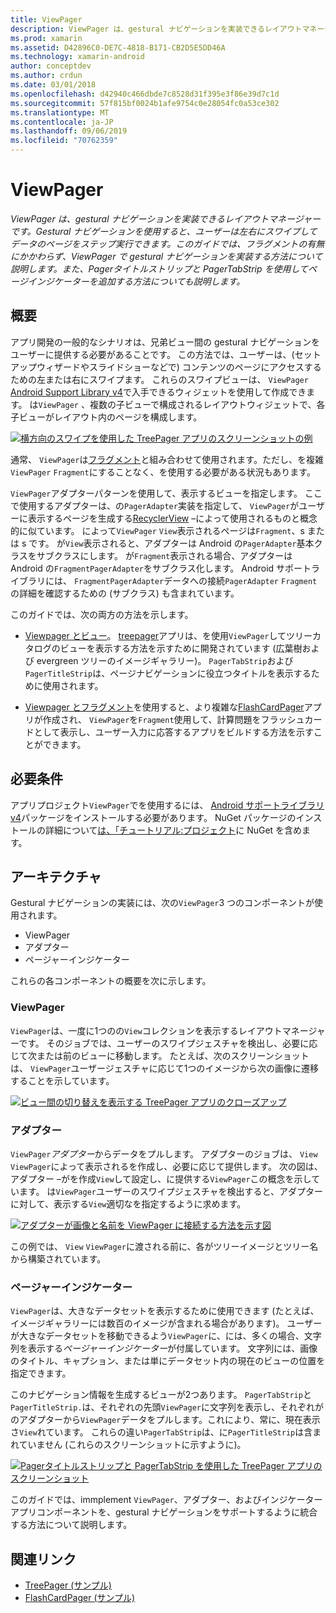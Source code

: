 ```yaml
---
title: ViewPager
description: ViewPager は、gestural ナビゲーションを実装できるレイアウトマネージャーです。 Gestural ナビゲーションを使用すると、ユーザーは左右にスワイプしてデータのページをステップ実行できます。 このガイドでは、フラグメントの有無にかかわらず、ViewPager で gestural ナビゲーションを実装する方法について説明します。 また、Pagerタイトルストリップと PagerTabStrip を使用してページインジケーターを追加する方法についても説明します。
ms.prod: xamarin
ms.assetid: D42896C0-DE7C-4818-B171-CB2D5E5DD46A
ms.technology: xamarin-android
author: conceptdev
ms.author: crdun
ms.date: 03/01/2018
ms.openlocfilehash: d42940c466dbde7c8528d31f395e3f86e39d7c1d
ms.sourcegitcommit: 57f815bf0024b1afe9754c0e28054fc0a53ce302
ms.translationtype: MT
ms.contentlocale: ja-JP
ms.lasthandoff: 09/06/2019
ms.locfileid: "70762359"
---
```

# <a name="viewpager"></a>ViewPager

_ViewPager は、gestural ナビゲーションを実装できるレイアウトマネージャーです。Gestural ナビゲーションを使用すると、ユーザーは左右にスワイプしてデータのページをステップ実行できます。このガイドでは、フラグメントの有無にかかわらず、ViewPager で gestural ナビゲーションを実装する方法について説明します。また、Pagerタイトルストリップと PagerTabStrip を使用してページインジケーターを追加する方法についても説明します。_

## <a name="overview"></a>概要

アプリ開発の一般的なシナリオは、兄弟ビュー間の gestural ナビゲーションをユーザーに提供する必要があることです。 この方法では、ユーザーは、(セットアップウィザードやスライドショーなどで) コンテンツのページにアクセスするための左または右にスワイプます。 これらのスワイプビューは、 `ViewPager` [Android Support Library v4](https://www.nuget.org/packages/Xamarin.Android.Support.v4/)で入手できるウィジェットを使用して作成できます。 は`ViewPager` 、複数の子ビューで構成されるレイアウトウィジェットで、各子ビューがレイアウト内のページを構成します。 

[![横方向のスワイプを使用した TreePager アプリのスクリーンショットの例](images/01-intro-sml.png)](images/01-intro.png#lightbox)

通常、 `ViewPager`は[フラグメント](~/android/platform/fragments/index.md)と組み合わせて使用されます。ただし、を複雑`ViewPager` `Fragment`にすることなく、を使用する必要がある状況もあります。

`ViewPager`アダプターパターンを使用して、表示するビューを指定します。 ここで使用するアダプターは、の`PagerAdapter`実装を指定して、 `ViewPager`がユーザーに表示するページを生成する[RecyclerView](~/android/user-interface/layouts/recycler-view/index.md) &ndash;によって使用されるものと概念的に似ています。 によって`ViewPager` `View`表示されるページは`Fragment`、s または s です。 が`View`表示されると、アダプターは Android の`PagerAdapter`基本クラスをサブクラスにします。 が`Fragment`表示される場合、アダプターは Android の`FragmentPagerAdapter`をサブクラス化します。 Android サポートライブラリには、 `FragmentPagerAdapter`データへの接続`PagerAdapter` `Fragment`の詳細を確認するための (サブクラス) も含まれています。 

このガイドでは、次の両方の方法を示します。 

- [Viewpager とビュー](~/android/user-interface/controls/view-pager/viewpager-and-views.md)。 [treepager](https://docs.microsoft.com/samples/xamarin/monodroid-samples/userinterface-treepager)アプリは、を使用`ViewPager`してツリーカタログのビューを表示する方法を示すために開発されています (広葉樹および evergreen ツリーのイメージギャラリー)。 
    `PagerTabStrip`および`PagerTitleStrip`は、ページナビゲーションに役立つタイトルを表示するために使用されます。

- [Viewpager とフラグメント](~/android/user-interface/controls/view-pager/viewpager-and-fragments.md)を使用すると、より複雑な[FlashCardPager](https://docs.microsoft.com/samples/xamarin/monodroid-samples/userinterface-flashcardpager)アプリが作成され、 `ViewPager`を`Fragment`使用して、計算問題をフラッシュカードとして表示し、ユーザー入力に応答するアプリをビルドする方法を示すことができます。 

## <a name="requirements"></a>必要条件

アプリプロジェクト`ViewPager`でを使用するには、 [Android サポートライブラリ v4](https://www.nuget.org/packages/Xamarin.Android.Support.v4/)パッケージをインストールする必要があります。 NuGet パッケージのインストールの詳細について[は、「チュートリアル:プロジェクト](https://docs.microsoft.com/visualstudio/mac/nuget-walkthrough)に NuGet を含めます。 

## <a name="architecture"></a>アーキテクチャ

Gestural ナビゲーションの実装には、次の`ViewPager`3 つのコンポーネントが使用されます。

- ViewPager
- アダプター
- ページャーインジケーター

これらの各コンポーネントの概要を次に示します。

### <a name="viewpager"></a>ViewPager

`ViewPager`は、一度に1つのの`View`コレクションを表示するレイアウトマネージャーです。 そのジョブでは、ユーザーのスワイプジェスチャを検出し、必要に応じて次または前のビューに移動します。 たとえば、次のスクリーンショットは、 `ViewPager`ユーザージェスチャに応じて1つのイメージから次の画像に遷移することを示しています。 

[![ビュー間の切り替えを表示する TreePager アプリのクローズアップ](images/02-transition-sml.png)](images/02-transition.png#lightbox)

### <a name="adapter"></a>アダプター

`ViewPager`*アダプター*からデータをプルします。 アダプターのジョブは、 `View` `ViewPager`によって表示されるを作成し、必要に応じて提供します。 次の図は、アダプター &ndash;がを作成`View`して設定し、に提供する`ViewPager`この概念を示しています。 は`ViewPager`ユーザーのスワイプジェスチャを検出すると、アダプターに対して、表示する`View`適切なを指定するように求めます。 

[![アダプターが画像と名前を ViewPager に接続する方法を示す図](images/03-adapter-sml.png)](images/03-adapter.png#lightbox)

この例では、 `View` `ViewPager`に渡される前に、各がツリーイメージとツリー名から構築されています。 

### <a name="pager-indicator"></a>ページャーインジケーター

`ViewPager`は、大きなデータセットを表示するために使用できます (たとえば、イメージギャラリーには数百のイメージが含まれる場合があります)。 ユーザーが大きなデータセットを移動できるよう`ViewPager`に、には、多くの場合、文字列を表示する*ページャーインジケーター*が付属しています。 文字列には、画像のタイトル、キャプション、または単にデータセット内の現在のビューの位置を指定できます。 

このナビゲーション情報を生成するビューが2つあります。 `PagerTabStrip`と`PagerTitleStrip.`は、それぞれの先頭`ViewPager`に文字列を表示し、それぞれがのアダプターから`ViewPager`データをプルします。これにより、常に、現在表示さ`View`れています。 これらの違い`PagerTabStrip`は、に`PagerTitleStrip`は含まれていません (これらのスクリーンショットに示すように)。 

[![Pagerタイトルストリップと PagerTabStrip を使用した TreePager アプリのスクリーンショット](images/04-comparison-sml.png)](images/04-comparison.png#lightbox)

このガイドでは、immplement `ViewPager`、アダプター、およびインジケーターアプリコンポーネントを、gestural ナビゲーションをサポートするように統合する方法について説明します。 

## <a name="related-links"></a>関連リンク

- [TreePager (サンプル)](https://docs.microsoft.com/samples/xamarin/monodroid-samples/userinterface-treepager)
- [FlashCardPager (サンプル)](https://docs.microsoft.com/samples/xamarin/monodroid-samples/userinterface-flashcardpager)
